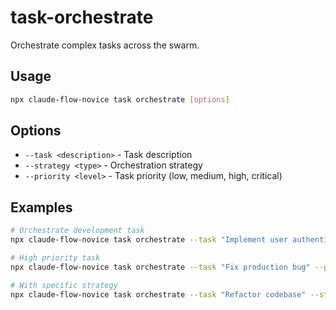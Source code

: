 # task-orchestrate

Orchestrate complex tasks across the swarm.

## Usage
```bash
npx claude-flow-novice task orchestrate [options]
```

## Options
- `--task <description>` - Task description
- `--strategy <type>` - Orchestration strategy
- `--priority <level>` - Task priority (low, medium, high, critical)

## Examples
```bash
# Orchestrate development task
npx claude-flow-novice task orchestrate --task "Implement user authentication"

# High priority task
npx claude-flow-novice task orchestrate --task "Fix production bug" --priority critical

# With specific strategy
npx claude-flow-novice task orchestrate --task "Refactor codebase" --strategy parallel
```
